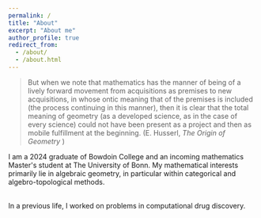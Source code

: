 ```yaml
---
permalink: /
title: "About"
excerpt: "About me"
author_profile: true
redirect_from: 
  - /about/
  - /about.html
---
```

<blockquote>
  But when we note that mathematics has the manner of being of a lively forward movement from acquisitions as premises to new     
  acquisitions, in whose ontic meaning that of the premises is included (the process continuing in this manner), then it is clear that 
  the total meaning of geometry (as a developed science, as in the case of every science) could not have been present as a project and 
  then as mobile fulfillment at the beginning. (E. Husserl, <i> The Origin of Geometry </i>)
</blockquote>
I am a 2024 graduate of Bowdoin College and an incoming mathematics Master's student at The University of Bonn. My mathematical interests primarily lie in algebraic geometry, in particular within categorical and algebro-topological methods. 
<br/><br/>

In a previous life, I worked on problems in computational drug discovery. 
